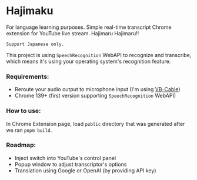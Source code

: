 # Hajimaku

For language learning purposes. Simple real-time transcript Chrome extension for YouTube live stream. Hajimaru Hajimaru!!

```Support Japanese only.```

This project is using `SpeechRecognition` WebAPI to recognize and transcribe, which means it's using your operating system's recognition feature.

### Requirements:
- Reroute your audio output to microphone input (I'm using [VB-Cable](https://vb-audio.com/Cable/))
- Chrome 139+ (first version supporting `SpeechRecognition` WebAPI)

### How to use:

In Chrome Extension page, load `public` directory that was generated after we ran `pnpm build`.

### Roadmap:
- Inject switch into YouTube's control panel
- Popup window to adjust transcriptor's options
- Translation using Google or OpenAI (by providing API key)
